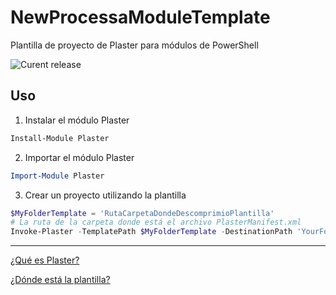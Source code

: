 # NewProcessaModuleTemplate
Plantilla de proyecto de Plaster para módulos de PowerShell

![Curent release](https://img.shields.io/badge/version-1.0.2-f39f37.svg)

## Uso

1. Instalar el módulo Plaster

```powershell
Install-Module Plaster
```

2. Importar el módulo Plaster

```powershell
Import-Module Plaster
```

3. Crear un proyecto utilizando la plantilla

```powershell
$MyFolderTemplate = 'RutaCarpetaDondeDescomprimioPlantilla'
# La ruta de la carpeta donde está el archivo PlasterManifest.xml
Invoke-Plaster -TemplatePath $MyFolderTemplate -DestinationPath 'YourFolderDestination'
```

--------------

[¿Qué es Plaster?](https://github.com/PowerShell/Plaster)

[¿Dónde está la plantilla?](https://github.com/RD-Processa/NewProcessaModuleTemplate/releases)
